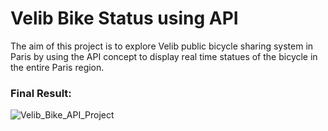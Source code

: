 # Velib Bike Status using API
The aim of this project is to explore Velib public bicycle sharing system in Paris by using the API concept to display real time statues of the bicycle in the entire Paris region.

###   Final Result:

![Velib_Bike_API_Project](https://user-images.githubusercontent.com/16369782/201547904-853c5b2d-82d5-4a16-ac17-bc0defa68f15.png)
